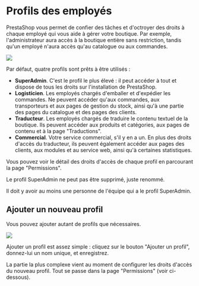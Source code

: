 # Profils des employés

PrestaShop vous permet de confier des tâches et d'octroyer des droits à chaque employé qui vous aide à gérer votre boutique. Par exemple, l'administrateur aura accès à la boutique entière sans restriction, tandis qu'un employé n'aura accès qu'au catalogue ou aux commandes.

![](../../../../.gitbook/assets/52298476.png)

Par défaut, quatre profils sont prêts à être utilisés :

* **SuperAdmin**. C'est le profil le plus élevé : il peut accéder à tout et dispose de tous les droits sur l'installation de PrestaShop.
* **Logisticien**. Les employés chargés d'emballer et d'expédier les commandes. Ne peuvent accéder qu'aux commandes, aux transporteurs et aux pages de gestion du stock, ainsi qu'à une partie des pages du catalogue et des pages des clients.
* **Traducteur**. Les employés chargés de traduire le contenu textuel de la boutique. Ils peuvent accéder aux produits et catégories, aux pages de contenu et à la page "Traductions".
* **Commercial**. Votre service commercial, s'il y en a un. En plus des droits d'accès du traducteur, ils peuvent également accéder aux pages des clients, aux modules et au service web, ainsi qu'à certaines statistiques.

Vous pouvez voir le détail des droits d'accès de chaque profil en parcourant la page "Permissions".

Le profil SuperAdmin ne peut pas être supprimé, juste renommé.

Il doit y avoir au moins une personne de l'équipe qui a le profil SuperAdmin.

## Ajouter un nouveau profil <a href="profilsdesemployes-ajouterunnouveauprofil" id="profilsdesemployes-ajouterunnouveauprofil"></a>

Vous pouvez ajouter autant de profils que nécessaires.

![](../../../../.gitbook/assets/52298477.png)

Ajouter un profil est assez simple : cliquez sur le bouton "Ajouter un profil", donnez-lui un nom unique, et enregistrez.

La partie la plus complexe vient au moment de configurer les droits d'accès du nouveau profil. Tout se passe dans la page "Permissions" (voir ci-dessous).

